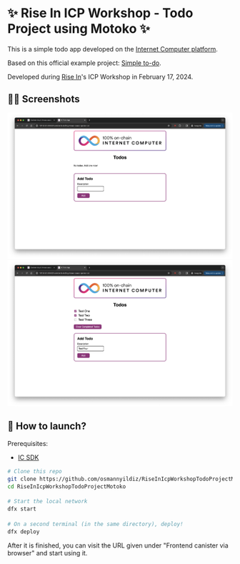 # ✨ Rise In ICP Workshop - Todo Project using Motoko ✨

This is a simple todo app developed on the [Internet Computer platform](https://internetcomputer.org).

Based on this official example project: [Simple to-do](https://github.com/dfinity/examples/tree/master/motoko/simple-to-do).

Developed during [Rise In](https://www.risein.com/)'s ICP Workshop in February 17, 2024.

## 🧑‍🚀 Screenshots

![Screenshot 1](https://raw.githubusercontent.com/osmannyildiz/RiseInIcpWorkshopTodoProjectMotoko/main/_meta/assets/ss01.png)
![Screenshot 2](https://raw.githubusercontent.com/osmannyildiz/RiseInIcpWorkshopTodoProjectMotoko/main/_meta/assets/ss02.png)

## 🚀 How to launch?

Prerequisites:
- [IC SDK](https://internetcomputer.org/docs/current/developer-docs/getting-started/install/)

```sh
# Clone this repo
git clone https://github.com/osmannyildiz/RiseInIcpWorkshopTodoProjectMotoko
cd RiseInIcpWorkshopTodoProjectMotoko

# Start the local network
dfx start

# On a second terminal (in the same directory), deploy!
dfx deploy
```

After it is finished, you can visit the URL given under "Frontend canister via browser" and start using it.

